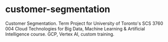 # customer-segmentation
Customer Segmentation. Term Project for University of Toronto's SCS 3760 004 Cloud Technologies for Big Data, Machine Learning &amp; Artificial Intelligence course. GCP, Vertex AI, custom training. 
